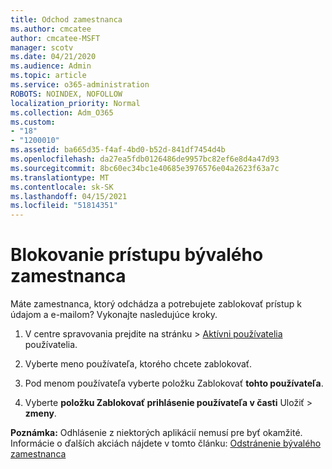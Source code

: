 ```yaml
---
title: Odchod zamestnanca
ms.author: cmcatee
author: cmcatee-MSFT
manager: scotv
ms.date: 04/21/2020
ms.audience: Admin
ms.topic: article
ms.service: o365-administration
ROBOTS: NOINDEX, NOFOLLOW
localization_priority: Normal
ms.collection: Adm_O365
ms.custom:
- "18"
- "1200010"
ms.assetid: ba665d35-f4af-4bd0-b52d-841df7454d4b
ms.openlocfilehash: da27ea5fdb0126486de9957bc82ef6e8d4a47d93
ms.sourcegitcommit: 8bc60ec34bc1e40685e3976576e04a2623f63a7c
ms.translationtype: MT
ms.contentlocale: sk-SK
ms.lasthandoff: 04/15/2021
ms.locfileid: "51814351"
---
```

# <a name="block-access-to-a-former-employee"></a>Blokovanie prístupu bývalého zamestnanca

Máte zamestnanca, ktorý odchádza a potrebujete zablokovať prístup k údajom a e-mailom? Vykonajte nasledujúce kroky.
  
1. V centre spravovania prejdite  na stránku \> [Aktívni používatelia](https://go.microsoft.com/fwlink/p/?linkid=834822) používatelia.

2. Vyberte meno používateľa, ktorého chcete zablokovať.

3. Pod menom používateľa vyberte položku Zablokovať **tohto používateľa**.

4. Vyberte **položku Zablokovať prihlásenie používateľa v časti** Uložiť \> **zmeny**.

**Poznámka:** Odhlásenie z niektorých aplikácií nemusí pre byť okamžité. Informácie o ďalších akciách nájdete v tomto článku: [Odstránenie bývalého zamestnanca](https://docs.microsoft.com/microsoft-365/admin/add-users/remove-former-employee)